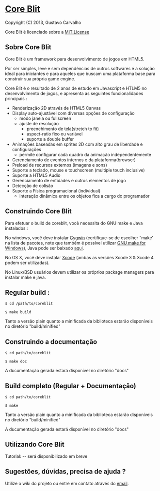 [Core Blit](http://github.com/gfcarvalho/coreblit)
=============================================================================

Copyright (C) 2013, Gustavo Carvalho

Core Blit é licenciado sobre a [MIT License](http://www.opensource.org/licenses/mit-license.php)

Sobre Core Blit
-------------------------------------------------------------------------------
Core Blit é um framework para desenvolvimento de jogos em HTML5.

Por ser simples, leve e sem dependências de outros softwares é a solução ideal para iniciantes e para aqueles que buscam uma plataforma base para construir sua própria game engine.

Core Blit é o resultado de 2 anos de estudo em Javascript e HTLM5 no desenvolvimento de jogos, e apresenta as seguintes funcionalidades principais :

- Renderização 2D através de HTML5 Canvas
- Display auto-ajustável com diversas opções de configuração
  - modo janela ou fullscreen
  - ajuste de resolução
	- preenchimento de tela(stretch to fit)
	- aspect-ratio fixo ou variável
	- suporte a double buffer
- Animações baseadas em sprites 2D com alto grau de liberdade e configurações
	- permite configurar cada quadro da animação independentemente
- Gerenciamento de eventos internos e da plataforma(browser)
- Preload de recursos externos (imagens e sons)
- Suporte a teclado, mouse e touchscreen (multiple touch inclusive)
- Suporte a HTML5 Audio
- Gerenciamento de entidades e outros elementos de jogo
- Detecção de colisão
- Suporte a Física programacional (individual)
	- interação dinâmica entre os objetos fica a cargo do programador


Construindo Core Blit
-------------------------------------------------------------------------------
Para efetuar o build de coreblit, você necessita do GNU make e Java instalados :

No windows, você deve instalar [Cygwin](http://cygwin.com/) (certifique-se de escolher “make’ na lista de pacotes, note que também é possível utilizar [GNU make for Windows](http://gnuwin32.sourceforge.net/packages/make.htm)), Java pode ser baixado [aqui](http://java.com/en/download/index.jsp).

No OS X, você deve instalar [Xcode](https://developer.apple.com/xcode/) (ambas as versões Xcode 3 & Xcode 4 podem ser utilizadas).

No Linux/BSD usuários devem utilizar os próprios package managers para instalar make e java.

Regular build :
-------------------------------------------------------------------------------
`$ cd /path/to/coreblit`

`$ make build`

Tanto a versão plain quanto a minificada da biblioteca estarão disponíveis no diretório "build/minified"

Construindo a documentação
-------------------------------------------------------------------------------
`$ cd path/to/coreblit`

`$ make doc`

A ducumentação gerada estará disponível no diretório "docs"

Build completo (Regular + Documentação)
-------------------------------------------------------------------------------
`$ cd path/to/coreblit`

`$ make`

Tanto a versão plain quanto a minificada da biblioteca estarão disponíveis no diretório "build/minified"<br>

A ducumentação gerada estará disponível no diretório "docs"

Utilizando Core Blit
-------------------------------------------------------------------------------
Tutorial: -- será disponibilizado em breve

Sugestões, dúvidas, precisa de ajuda ?
-------------------------------------------------------------------------------
Utilize o wiki do projeto ou entre em contato através do [email](mailto:gustavo.carvalho@ufv.br).
